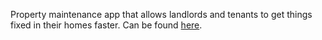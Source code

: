 Property maintenance app that allows landlords and tenants to get things fixed in their homes faster. Can be found [here](https://www.properjob.app).
